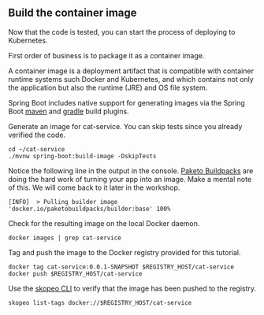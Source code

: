 ## Build the container image

Now that the code is tested, you can start the process of deploying to Kubernetes.

First order of business is to package it as a container image.

A container image is a deployment artifact that is compatible with container runtime systems such Docker and Kubernetes, and which contains not only the application but also the runtime (JRE) and OS file system.

Spring Boot includes native support for generating images via the Spring Boot [maven](https://docs.spring.io/spring-boot/docs/current/maven-plugin/reference/htmlsingle/#build-image) and [gradle](https://docs.spring.io/spring-boot/docs/current/gradle-plugin/reference/htmlsingle/#build-image) build plugins.

Generate an image for cat-service.
You can skip tests since you already verified the code.
```execute-1
cd ~/cat-service
./mvnw spring-boot:build-image -DskipTests
```

Notice the following line in the output in the console.
[Paketo Buildpacks](https://paketo.io) are doing the hard work of turning your app into an image.
Make a mental note of this.
We will come back to it later in the workshop.
```
[INFO]  > Pulling builder image 'docker.io/paketobuildpacks/builder:base' 100%
```

Check for the resulting image on the local Docker daemon.
```execute-1
docker images | grep cat-service
```

Tag and push the image to the Docker registry provided for this tutorial.
```execute-1
docker tag cat-service:0.0.1-SNAPSHOT $REGISTRY_HOST/cat-service
docker push $REGISTRY_HOST/cat-service
```

Use the [skopeo CLI](https://github.com/containers/skopeo) to verify that the image has been pushed to the registry.
```execute-1
skopeo list-tags docker://$REGISTRY_HOST/cat-service
```